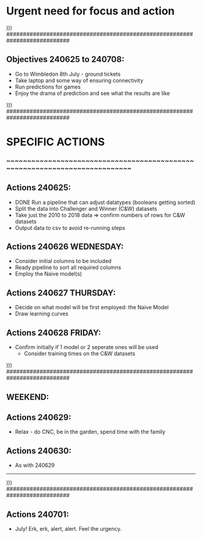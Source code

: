 # Urgent need for focus and action

))) ###########################################################################

## Objectives 240625 to 240708:
- Go to Wimbledon 8th July - ground tickets
- Take laptop and some way of ensuring connectivity
- Run predictions for games
- Enjoy the drama of prediction and see what the results are like

))) ###########################################################################


# SPECIFIC ACTIONS
### ~~~~~~~~~~~~~~~~~~~~~~~~~~~~~~~~~~~~~~~~~~~~~~~~~~~~~~~~~~~~~~~~~~~~~~~~~~~

## Actions 240625:
- DONE Run a pipeline that can adjust datatypes (booleans getting sorted)
- Split the data into Challenger and Winner (C&W) datasets
- Take just the 2010 to 2018 data => confirm numbers of rows for C&W datasets
- Output data to csv to avoid re-running steps

## Actions 240626 WEDNESDAY:
- Consider initial columns to be included
- Ready pipeline to sort all required columns
- Employ the Naive model(s)

## Actions 240627 THURSDAY:
- Decide on what model will be first employed: the Naive Model
- Draw learning curves

## Actions 240628 FRIDAY:
- Confirm initially if 1 model or 2 seperate ones will be used
  - Consider training times on the C&W datasets

))) ###########################################################################

## WEEKEND:
## Actions 240629:
- Relax - do CNC, be in the garden, spend time with the family
## Actions 240630:
- As with 240629

***
))) ###########################################################################

## Actions 240701:
- July! Erk, erk, alert, alert. Feel the urgency.
